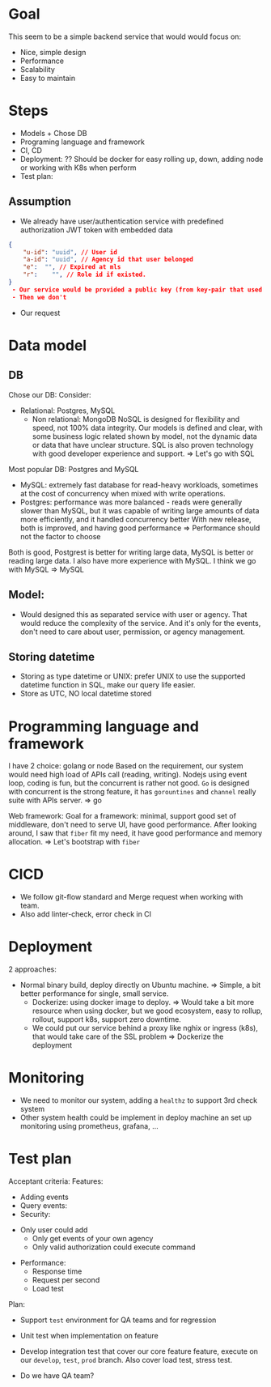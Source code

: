 # Goal
This seem to be a simple backend service that would would focus on:
 - Nice, simple design
 - Performance
 - Scalability
 - Easy to maintain

# Steps
 - Models + Chose DB
 - Programing language and framework
 - CI, CD
 - Deployment: ?? Should be docker for easy rolling up, down, adding node or working with K8s when perform
 - Test plan:

## Assumption
 - We already have user/authentication service with predefined authorization JWT token with embedded data
```JSON
{
	"u-id":	"uuid", // User id
	"a-id":	"uuid", // Agency id that user belonged
	"e":  "", // Expired at mls
	"r":	"", // Role id if existed.
}
 - Our service would be provided a public key (from key-pair that used by user service) to validate the JWT token.
 - Then we don't 
```

 - Our request 

# Data model
## DB 
 Chose our DB: Consider: 
  - Relational: Postgres, MySQL
	- Non relational: MongoDB
NoSQL is designed for flexibility and speed, not 100% data integrity. Our models is defined and clear, with some business logic related shown by model, not the dynamic data or data that have unclear structure. 
SQL is also proven technology with good developer experience and support.
=> Let's go with SQL

Most popular DB: Postgres and MySQL
- MySQL: extremely fast database for read-heavy workloads, sometimes at the cost of concurrency when mixed with write operations.
- Postgres: performance was more balanced - reads were generally slower than MySQL, but it was capable of writing large amounts of data more efficiently, and it handled concurrency better
With new release, both is improved, and having good performance
=> Performance should not the factor to choose

Both is good, Postgrest is better for writing large data, MySQL is better or reading large data. I also have more experience with MySQL. I think we go with MySQL
=> MySQL

## Model:
 - Would designed this as separated service with user or agency. That would reduce the complexity of the service. And it's only for the events, don't need to care about user, permission, or agency management.

## Storing datetime
 - Storing as type datetime or UNIX: prefer UNIX to use the supported datetime function in SQL, make our query life easier.
 - Store as UTC, NO local datetime stored

# Programming language and framework
 I have 2 choice: golang or node 
 Based on the requirement, our system would need high load of APIs call (reading, writing). Nodejs using event loop, coding is fun, but the concurrent is rather not good. `Go` is designed with concurrent is the strong feature, it has `gorountines` and `channel` really suite with APIs server. 
 => go
 
 Web framework: Goal for a framework: minimal, support good set of middleware, don't need to serve UI, have good performance. After looking around, I saw that `fiber` fit my need, it have good performance and memory allocation.
 => Let's bootstrap with `fiber`

# CICD
 - We follow git-flow standard and Merge request when working with team.
 - Also add linter-check, error check in CI

# Deployment
 2 approaches:
  - Normal binary build, deploy directly on Ubuntu machine. => Simple, a bit better performance for single, small service.
	- Dockerize: using docker image to deploy. => Would take a bit more resource when using docker, but we good ecosystem, easy to rollup, rollout, support k8s, support zero downtime.
	- We could put our service behind a proxy like nghix or ingress (k8s), that would take care of the SSL problem
=> Dockerize the deployment

# Monitoring
 - We need to monitor our system, adding a `healthz` to support 3rd check system
 - Other system health could be implement in deploy machine an set up monitoring using prometheus, grafana, ...

# Test plan
Acceptant criteria:
Features:
 - Adding events
 - Query events:
 - Security:
  + Only user could add
	+ Only get events of your own agency
	+ Only valid authorization could execute command
 - Performance:
	+ Response time
	+ Request per second
	+ Load test

Plan:
 - Support `test` environment for QA teams and for regression
 - Unit test when implementation on feature
 - Develop integration test that cover our core feature feature, execute on our `develop`, `test`, `prod` branch. Also cover load test, stress test.

 - Do we have QA team?

